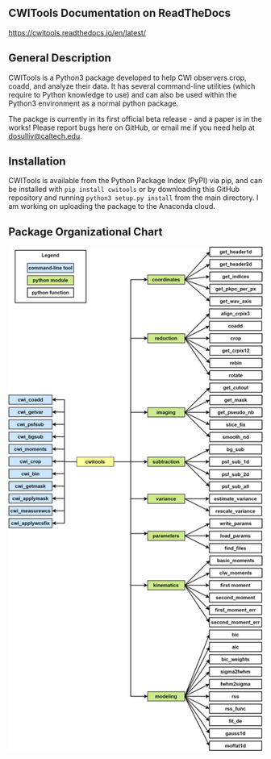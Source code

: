CWITools Documentation on ReadTheDocs
-------------------------------------
https://cwitools.readthedocs.io/en/latest/

General Description
-------------------
CWITools is a Python3 package developed to help CWI observers crop, coadd, and analyze their data. It has several command-line utilities (which require to Python knowledge to use) and can also be used within the Python3 environment as a normal python package. 

The packge is currently in its first official beta release - and a paper is in the works! Please report bugs here on GitHub, or email me if you need help at dosulliv@caltech.edu.

Installation
------------

CWITools is available from the Python Package Index (PyPI) via pip, and can be installed with `pip install cwitools` or by downloading this GitHub repository and running `python3 setup.py install` from the main directory. I am working on uploading the package to the Anaconda cloud. 

Package Organizational Chart
----------------------------

![CWITools Organizational Chart](https://github.com/dbosul/cwitools/blob/v0.5/cwitools/data/CWITools_Org.png)
